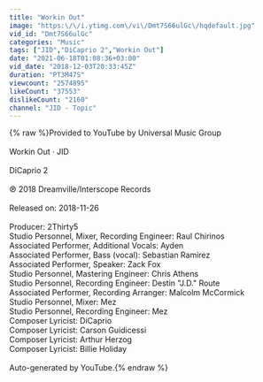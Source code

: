 ```yaml
---
title: "Workin Out"
image: "https:\/\/i.ytimg.com\/vi\/Dmt7S66ulGc\/hqdefault.jpg"
vid_id: "Dmt7S66ulGc"
categories: "Music"
tags: ["JID","DiCaprio 2","Workin Out"]
date: "2021-06-18T01:08:36+03:00"
vid_date: "2018-12-03T20:33:45Z"
duration: "PT3M47S"
viewcount: "2574895"
likeCount: "37553"
dislikeCount: "2160"
channel: "JID - Topic"
---
```

{% raw %}Provided to YouTube by Universal Music Group<br /><br />Workin Out · JID<br /><br />DiCaprio 2<br /><br />℗ 2018 Dreamville/Interscope Records<br /><br />Released on: 2018-11-26<br /><br />Producer: 2Thirty5<br />Studio  Personnel, Mixer, Recording  Engineer: Raul Chirinos<br />Associated  Performer, Additional  Vocals: Ayden<br />Associated  Performer, Bass (vocal): Sebastian Ramirez<br />Associated  Performer, Speaker: Zack Fox<br />Studio  Personnel, Mastering  Engineer: Chris Athens<br />Studio  Personnel, Recording  Engineer: Destin &quot;J.D.&quot; Route<br />Associated  Performer, Recording  Arranger: Malcolm McCormick<br />Studio  Personnel, Mixer: Mez<br />Studio  Personnel, Recording  Engineer: Mez<br />Composer  Lyricist: DiCaprio<br />Composer  Lyricist: Carson Guidicessi<br />Composer  Lyricist: Arthur Herzog<br />Composer  Lyricist: Billie Holiday<br /><br />Auto-generated by YouTube.{% endraw %}
